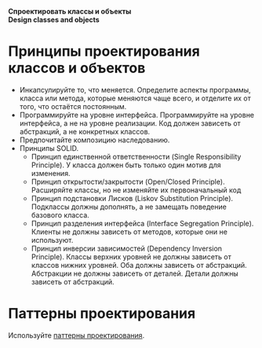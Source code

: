 **Спроектировать классы и объекты** <br>
**Design classes and objects**

# Принципы проектирования классов и объектов

- Инкапсулируйте то, что меняется. Определите аспекты программы, класса или метода, которые меняются чаще всего, и отделите их от того, что остаётся постоянным.
- Программируйте на уровне интерфейса. Программируйте на уровне интерфейса, а не на
уровне реализации. Код должен зависеть от абстракций, а не конкретных классов.
- Предпочитайте композицию наследованию.
- Принципы SOLID.
  - Принцип единственной ответственности (Single Responsibility Principle). У класса должен быть только один мотив для изменения.
  - Принцип открытости/закрытости (Open/Closed Principle). Расширяйте классы, но не изменяйте их первоначальный код
  - Принцип подстановки Лисков (Liskov Substitution Principle). Подклассы должны дополнять, а не замещать поведение базового класса.
  - Принцип разделения интерфейса (Interface Segregation Principle). Клиенты не должны зависеть от методов, которые они не используют.
  - Принцип инверсии зависимостей (Dependency Inversion Principle). Классы верхних уровней не должны зависеть от классов нижних уровней. Оба должны зависеть от абстракций. Абстракции не должны зависеть от деталей. Детали должны зависеть от абстракций.

# Паттерны проектирования

Используйте [паттерны проектирования](/words/design_patterns.md).